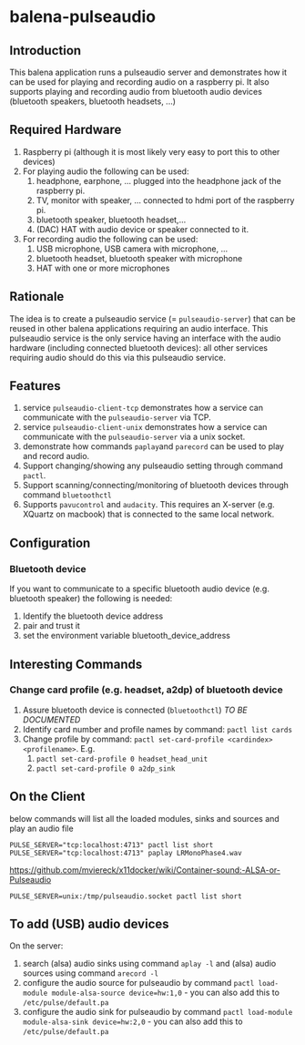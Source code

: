 # balena-pulseaudio

## Introduction

This balena application runs a pulseaudio server and demonstrates how it can be used for playing and recording audio on a raspberry pi.  It also supports playing and recording audio from bluetooth audio devices (bluetooth speakers, bluetooth headsets, ...)

## Required Hardware

1. Raspberry pi (although it is most likely very easy to port this to other devices)
2. For playing audio the following can be used:
   1. headphone, earphone, ... plugged into the headphone jack of the raspberry pi.
   2. TV, monitor with speaker, ... connected to hdmi port of the raspberry pi.
   3. bluetooth speaker, bluetooth headset,...
   4. (DAC) HAT with audio device or speaker connected to it.
3. For recording audio the following can be used:
   1. USB microphone, USB camera with microphone, ...
   2. bluetooth headset, bluetooth speaker with microphone
   3. HAT with one or more microphones

## Rationale

The idea is to create a pulseaudio service (= `pulseaudio-server`) that can be reused in other balena applications requiring an audio interface.  This pulseaudio service is the only service having an interface with the audio hardware (including connected bluetooth devices): all other services requiring audio should do this via this pulseaudio service.

## Features

1. service `pulseaudio-client-tcp` demonstrates how a service can communicate with the `pulseaudio-server` via TCP.
2. service `pulseaudio-client-unix` demonstrates how a service can communicate with the `pulseaudio-server` via a unix socket.
3. demonstrate how commands `paplay`and `parecord` can be used to play and record audio.
4. Support changing/showing any pulseaudio setting through command `pactl`.
5. Support scanning/connecting/monitoring of bluetooth devices through command `bluetoothctl`
6. Supports `pavucontrol` and `audacity`.  This requires an X-server (e.g. XQuartz on macbook) that is connected to the same local network.

## Configuration

### Bluetooth device

If you want to communicate to a specific bluetooth audio device (e.g. bluetooth speaker) the following is needed:

1. Identify the bluetooth device address
2. pair and trust it
3. set the environment variable bluetooth_device_address

## Interesting Commands

### Change card profile (e.g. headset, a2dp) of bluetooth device

1. Assure bluetooth device is connected (`bluetoothctl`) *TO BE DOCUMENTED*
2. Identify card number and profile names by command: `pactl list cards`
3. Change profile by command: `pactl set-card-profile <cardindex> <profilename>`.  E.g.
   1. `pactl set-card-profile 0 headset_head_unit`
   2. `pactl set-card-profile 0 a2dp_sink`

## On the Client

below commands will list all the loaded modules, sinks and sources and play an audio file

```
PULSE_SERVER="tcp:localhost:4713" pactl list short
PULSE_SERVER="tcp:localhost:4713" paplay LRMonoPhase4.wav
```

https://github.com/mviereck/x11docker/wiki/Container-sound:-ALSA-or-Pulseaudio

`PULSE_SERVER=unix:/tmp/pulseaudio.socket pactl list short`

## To add (USB) audio devices

On the server:

1. search (alsa) audio sinks using command `aplay -l` and (alsa) audio sources using command `arecord -l`
2. configure the audio source for pulseaudio by command `pactl load-module module-alsa-source device=hw:1,0` - you can also add this to `/etc/pulse/default.pa`
3. configure the audio sink for pulseaudio by command `pactl load-module module-alsa-sink device=hw:2,0` - you can also add this to `/etc/pulse/default.pa`
